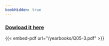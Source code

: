 ```yaml
--- 
bookHidden: true
--- 
```

 
### [Dowload it here](/yearbooks/Q05-3.pdf)
 
{{< embed-pdf url="/yearbooks/Q05-3.pdf" >}}
